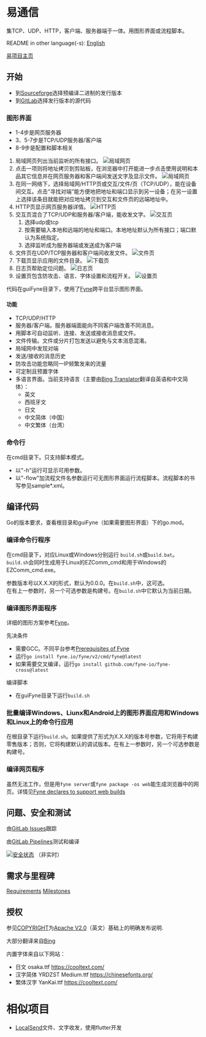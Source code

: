 # 易通信

集TCP、UDP、HTTP，客户端、服务器端于一体。用图形界面或流程脚本。

README in other language(-s): [English](README.md)

[易项目主页](https://ezproject.sourceforge.io/default.htm)

## 开始

 - 到[Sourceforge](https://sourceforge.net/projects/ezproject/files/EZ%20Comm/)选择预编译二进制的发行版本
 - 到[GitLab](https://gitlab.com/bon-ami/ezcomm/-/releases)选择发行版本的源代码

### 图形界面

 - 1-4步是网页服务器
 - 3、5-7步是TCP/UDP服务器/客户端
 - 8-9步是配置和脚本相关

1. 局域网页列出当前监听的所有接口。
   ![局域网页](https://ezproject.sourceforge.io/ezcomm/ezcomm6_cn_1lan.png)
2. 点击一项则将地址拷贝到剪贴板，在浏览器中打开能进一步点击使用说明和本品其它信息并在网页服务器和客户端间发送文字及显示文件。
   ![局域网页](https://ezproject.sourceforge.io/ezcomm/ezcomm6_2client.png)
3. 在同一网络下，选择局域网/HTTP页或交互/文件/页（TCP/UDP），能在设备间交互。点击“寻找对端”能方便地把地址和端口显示到另一设备；在另一设置上选择该条目就能把对应地址拷贝到交互和文件页的远端地址中。
4. HTTP页显示网页服务器详情。
   ![HTTP页](https://ezproject.sourceforge.io/ezcomm/ezcomm6_cn_2web.png)
5. 交互页混合了TCP/UDP和服务器/客户端，能收发文字。
   ![交互页](https://ezproject.sourceforge.io/ezcomm/ezcomm6_cn_3msg.png)
    1. 选择udp或tcp
    2. 按需要输入本地和远端的地址和端口。本地地址默认为所有接口；端口默认为系统指定。
    3. 选择监听成为服务器端或发送成为客户端
6. 文件页在UDP/TCP服务器和客户端间收发文件。
   ![文件页](https://ezproject.sourceforge.io/ezcomm/ezcomm6_cn_4fil.png)
7. 下载页显示应用的文件目录。
   ![下载页](https://ezproject.sourceforge.io/ezcomm/ezcomm6_cn_5dwn.png)
8. 日志页帮助定位问题。
   ![日志页](https://ezproject.sourceforge.io/ezcomm/ezcomm6_cn_6log.png)
9. 设置页包含防攻击、语言、字体设置和流程开关。
   ![设置页](https://ezproject.sourceforge.io/ezcomm/ezcomm6_cn_7cfg.png)

代码在guiFyne目录下，使用了[Fyne](https://fyne.io/)跨平台显示图形界面。

#### 功能

 - TCP/UDP/HTTP
 - 服务器/客户端。服务器端面能向不同客户端改善不同消息。
 - 用脚本可自动监听、连接、发送或接收消息或文件。
 - 文件传输。文件或分片打包发送以避免与文本消息混淆。
 - 局域网中发现对端
 - 发送/接收的消息历史
 - 防攻击功能忽略同一IP频繁发来的流量
 - 可定制且预置字体
 - 多语言界面。当前支持语言（主要由[Bing Translator](https://cn.bing.com/translator)翻译自英语和中文简体）：
   - 英文
   - 西班牙文
   - 日文
   - 中文简体（中国）
   - 中文繁体（台湾）

### 命令行

在cmd目录下。只支持脚本模式。

 - 以"-h"运行可显示可用参数。
 - 以"-flow"加流程文件名参数运行可无图形界面运行流程脚本。流程脚本的书写参见sample*.xml。

## 编译代码

Go的版本要求，查看根目录和guiFyne（如果需要图形界面）下的go.mod。

### 编译命令行程序

在cmd目录下，对应Linux或Windows分别运行 `build.sh`或`build.bat`。<BR>
`build.sh`会同时生成用于Linux的EZComm_cmd和用于Windows的EZComm_cmd.exe。<BR>

参数版本号以X.X.X的形式，默认为0.0.0。在`build.sh`中，这可选。<BR>
在有上一参数时，另一个可选参数是构建号。在`build.sh`中它默认为当前日期。

### 编译图形界面程序

详细的图形方案参考[Fyne](https://docs.fyne.io/)。

先决条件
 - 需要GCC。不同平台参考[Prerequisites of Fyne](https://docs.fyne.io/started/)
 - 运行`go install fyne.io/fyne/v2/cmd/fyne@latest`
 - 如果需要交叉编译，运行`go install github.com/fyne-io/fyne-cross@latest`

编译脚本
 - 在guiFyne目录下运行`build.sh`

### 批量编译Windows、Liunx和Android上的图形界面应用和Windows和Linux上的命令行应用

在根目录下运行`build.sh`。如果提供了形式为X.X.X的版本号参数，它将用于构建零售版本；否则，它将构建默认的调试版本。在有上一参数时，另一个可选参数是构建号。

### 编译网页程序

虽然无法工作，但是用`fyne server`或`fyne package -os web`能生成浏览器中的网页。详情见[Fyne declares to support web builds](https://docs.fyne.io/started/webapp)

## 问题、安全和测试

由[GitLab Issues](https://gitlab.com/bon-ami/ezcomm/-/issues)跟踪

由[GitLab Pipelines](https://gitlab.com/bon-ami/ezcomm/-/pipelines)测试和编译

[![安全状态](https://www.murphysec.com/platform3/v31/badge/1701444498127192064.svg)](https://www.murphysec.com/console/report/1701444496843735040/1701444498127192064) （非实时）

## 需求与里程碑

[Requirements](https://gitlab.com/bon-ami/ezcomm/-/requirements_management/requirements)
[Milestones](https://gitlab.com/bon-ami/ezcomm/-/milestones)

## 授权

参见[COPYRIGHT](COPYRIGHT_zhCN)为[Apache V2.0](LICENSE.txt)（英文）基础上的明确发布说明.

大部分翻译来自[Bing](https://www.bing.com/translator)

内置字体来自以下网站：

 - 日文 osaka.ttf https://cooltext.com/
 - 汉字简体 YRDZST Medium.ttf https://chinesefonts.org/
 - 繁体汉字 YanKai.ttf https://cooltext.com/

# 相似项目

- [LocalSend](https://localsend.org/#/)文件、文字收发，使用flutter开发
